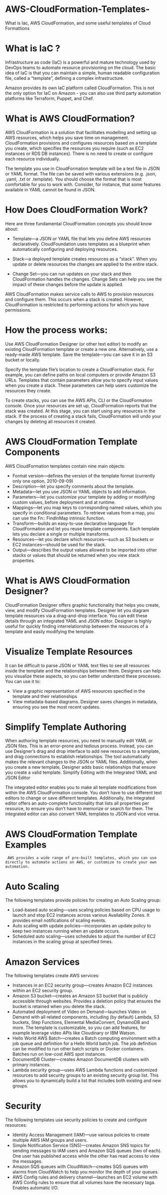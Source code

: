 # AWS-CloudFormation-Templates-
What is Iac, AWS CloudFormation, and some useful templates of Cloud Formattions

# What is IaC ?
Infrastructure as code (IaC) is a powerful and mature technology used by DevOps teams to automate resource provisioning on the cloud. The basic idea of IaC is that you can maintain a simple, human readable configuration file, called a “template”, defining a complex infrastructure.

Amazon provides its own IaC platform called CloudFormation. This is not the only option for IaC on Amazon - you can also use third party automation platforms like Terraform, Puppet, and Chef.

# What is AWS CloudFormation?
AWS CloudFormation is a solution that facilitates modelling and setting up AWS resources, which helps you save time on management. CloudFormation provisions and configures resources based on a template you create, which specifies the resources you require (such as EC2 instances or RDS DB instances). There is no need to create or configure each resource individually.

The template you use in CloudFormation template will be a text file in JSON or YAML format. The file can be saved with various extensions (e.g. .json, .yaml, .txt or .template). You should choose the format that is most comfortable for you to work with. Consider, for instance, that some features available in YAML cannot be found in JSON.

# How Does CloudFormation Work?
Here are three fundamental CloudFormation concepts you should know about:

* Template—a JSON or YAML file that lets you define AWS resources declaratively. CloudFoundation uses templates as a blueprint when automatically configuring and deploying resources.
  
* Stack—a deployed template creates resources as a “stack”. When you update or delete resources the changes are applied to the entire stack.
  
* Change Set—you can run updates on your stack and then CloudFormation handles the changes. Change Sets can help you see the impact of these changes before the update is applied.
  
AWS CloudFormation makes service calls to AWS to provision resources and configure them. This occurs when a stack is created. However, CloudFormation is restricted to performing actions for which you have permissions.

# How the process works:
Use AWS CloudFormation Designer (or other text editor) to modify an existing CloudFormation template or create a new one. Alternatively, use a ready-made AWS template.
Save the template—you can save it in an S3 bucket or locally.

Specify the template file’s location to create a CloudFormation stack. For example, you can define paths on local computers or provide Amazon S3 URLs. Templates that contain parameters allow you to specify input values when you create a stack. These parameters can help users customize the resources they create.

To create stacks, you can use the AWS APIs, CLI or the CloudFormation console.
        Once your resources are set up, CloudFormation reports that the stack was created. At this stage, you can start using any resources in the stack. If the process of creating a stack fails, CloudFormation will undo your changes by deleting all resources it created.

# AWS CloudFormation Template Components
AWS CloudFormation templates contain nine main objects:

* Format version—defines the version of the template format (currently only one option, 2010-09-09)
* Description—let you specify comments about the template.
* Metadata—let you use JSON or YAML objects to add information.
* Parameters—let you customize your template by adding or modifying custom values, before deployment and at runtime.
* Mappings—let you map keys to corresponding named values, which you specify in conditional parameters. To retrieve values from a map, you can use the Fn:: FindInMap intrinsic function.
* Transform—builds an easy-to-use declarative language for CloudFormation and let you reuse template components. Each template lets you declare a single or multiple transforms.
* Resources—let you declare which resources—such as S3 buckets or EC2 instances—should be used for the stack.
* Output—describes the output values allowed to be imported into other stacks or values that should be returned when you view stack properties.

# What is AWS CloudFormation Designer?
CloudFormation Designer offers graphic functionality that helps you create, view, and modify CloudFormation templates. Designer let you diagram template resources via a drag-and-drop interface. You can edit these details through an integrated YAML and JSON editor. Designer is highly useful for quickly finding interrelationship between the resources of a template and easily modifying the template.

# Visualize Template Resources
It can be difficult to parse JSON or YAML text files to see all resources inside the template and the relationships between them. Designers can help you visualize these aspects, so you can better understand these processes. You can use it to:

* View a graphic representation of AWS resources specified in the template and their relationships
* View metadata-based diagrams. Designer saves changes in metadata, ensuring you see the most recent updates.
  
# Simplify Template Authoring
When authoring template resources, you need to manually edit YAML or JSON files. This is an error-prone and tedious process. Instead, you can use Designer’s drag and drop interface to add new resources to a template, and drag connections to establish relationships. The tool automatically makes the relevant changes to the JSON or YAML files. Additionally, when you create a new template, Designer adds basic relationships that ensure you create a valid template.
Simplify Editing with the Integrated YAML and JSON Editor

The integrated editor enables you to make all template modifications from within the AWS CloudFormation console. You don’t have to use different text editors to change or save different templates. Additionally, the integrated editor offers an auto-complete functionality that lists all properties per resource, to ensure you don’t have to memorize or search for them. The integrated editor can also convert YAML templates to JSON and vice versa.

# AWS CloudFormation Template Examples
     AWS provides a wide range of pre-built templates, which you can use directly to automate actions on AWS, or customize to create your own automation.

# Auto Scaling
The following templates provide policies for creating an Auto Scaling group:
* Load-based auto scaling—uses scaling policies based on CPU usage to launch and stop EC2 instances across various Availability Zones. It provides email notifications of scaling events.
* Auto scaling with update policies—incorporates an update policy to keep two instances running when an update occurs.
* Scheduled auto scaling—uses schedules to adjust the number of EC2 instances in the scaling group at specified times.

# Amazon Services
The following templates create AWS services:
* Instances in an EC2 security group—creates Amazon EC2 instances within an EC2 security group.
* Amazon S3 bucket—creates an Amazon S3 bucket that is publicly accessible through websites. Provides a deletion policy that ensures the bucket is retained when you delete the stack.
* Automated deployment of Video on Demand—launches Video on Demand with all related components, including (by default) Lambda, S3 buckets, Step Functions, Elemental MediaConvert, DynamoDB and more. The template is customizable, so you can add features, for example leverage video APIs like Cloudinary or IBM Watson.
* Hello World AWS Batch—creates a Batch computing environment with a job queue and definition for a Hello World batch job. The job definition can be modified to run other batch scripts or Docker containers. Batches run on low-cost AWS spot instances.
* DocumentDB Cluster—creates Amazon DocumentDB clusters with primary instances.
* Lambda security group—uses AWS Lambda functions and customized resources to add security groups to an existing security group list. This allows you to dynamically build a list that includes both existing and new groups.
# Security
The following templates use security policies to create and configure resources:

* Identity Access Management (IAM)—use various policies to create multiple AWS IAM groups and users.
* Simple Notification Service (SNS)—creates Amazon SNS topics for sending messages to IAM users and Amazon SQS queues (two of each). One user has published access while the other has read access to view the messages.
* Amazon SQS queues with CloudWatch—creates SQS queues with alarms from CloudWatch to help you monitor the depth of your queues.
* AWS Config rules and delivery channel—launches an EC2 volume with AWS Config rules to ensure that all volumes have the necessary taga. Enables automatic I/O.

